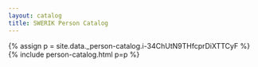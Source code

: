 ```yaml
---
layout: catalog
title: SWERIK Person Catalog
---
```

{% assign p = site.data._person-catalog.i-34ChUtN9THfcprDiXTTCyF %}
{% include person-catalog.html p=p %}

